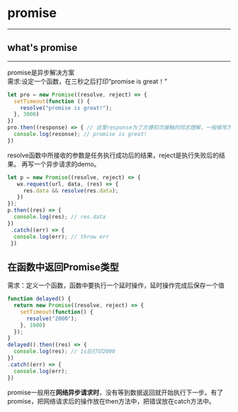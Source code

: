 # promise
---
## what's promise
---
promise是异步解决方案  
需求:设定一个函数，在三秒之后打印“promise is great！”
```js
let pro = new Promise((resolve, reject) => {
  setTimeout(function () {
    resolve("promise is great!");
  }, 3000)
})
pro.then((response) => { // 这里response为了方便初次接触的同志理解，一般缩写为res
  console.log(resonse); // promise is great!
})
```
resolve函数中所接收的参数是任务执行成功后的结果，reject是执行失败后的结果。
再写一个异步请求的demo。
```js
let p = new Promise((resolve, reject) => {
   wx.request(url, data, (res) => {
     res.data && resolve(res.data);
   })
});
p.then((res) => {
  console.log(res); // res.data
})
 .catch((err) => {
  console.log(err); // throw err
 })
```
## 在函数中返回Promise类型
需求：定义一个函数，函数中要执行一个延时操作，延时操作完成后保存一个值
```js
function delayed() {
  return new Promise((resolve, reject) => {
    setTimeout(function() {
      resolve("2000");
    }, 1000)
  });
}
delayed().then((res) => {
  console.log(res); // 1s后打印2000 
})
.catch((err) => {
  console.log(err);
})
```
promise一般用在**网络异步请求时**，没有等到数据返回就开始执行下一步。有了promise，把网络请求后的操作放在then方法中，把错误放在catch方法中。


